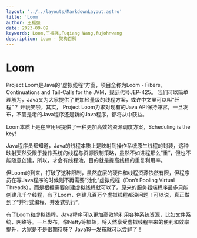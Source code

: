 ```yaml
---
layout: '../../layouts/MarkdownLayout.astro'
title: 'Loom'
author: 王福强
date: 2023-09-09
keywords: Loom,王福强,Fuqiang Wang,fujohnwang
description: Loom - 架构百科
---
```


# Loom

Project Loom是Java的“虚拟线程”方案，项目全称为Loom - Fibers, Continuations and Tail-Calls for the JVM，规范代号JEP-425。 我们可以简单理解为，Java又为大家提供了更加轻量级的线程方案，或许中文里可以叫“纤程”？ 开玩笑啦，其实， Project Loom力求对现有的Java API保持兼容，一旦发布，不管是老的Java程序还是新的Java程序，都将从中获益。

Loom本质上是在应用层提供了一种更加高效的资源调度方案，Scheduling is the key!

Java程序员都知道，Java的线程本质上是映射到操作系统原生线程的封装，这种映射天然受限于操作系统的线程与资源限制策略，虽然不如进程那么“重”，但也不能随意创建，所以，才会有线程池，目的就是提高线程的重复利用率。

但Loom的到来，打破了这种限制，虽然底层的硬件和线程资源依然有限，但程序员在写Java程序的时候则不再需要“池化”虚拟线程（Don’t Pooling Virtual Threads），而是根据需要创建虚拟线程就可以了。原来的服务器端程序最多只能创建几千个线程，有了Loom，创建几百万个虚拟线程都没问题！可以说，真正做到了“并行式编程，并发式执行”。

有了Loom和虚拟线程，Java程序可以更加高效地利用各种系统资源，比如文件系统，网络等。一旦发布，像Netty等框架，将天然享受虚拟线程带来的便利和效率提升，大家是不是很期待呀？ Java19一发布就可以尝鲜了！

